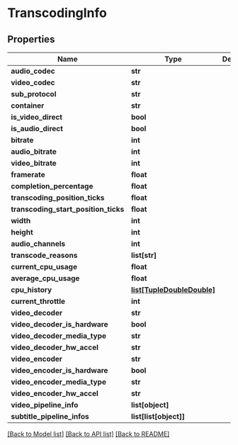 # TranscodingInfo

## Properties
Name | Type | Description | Notes
------------ | ------------- | ------------- | -------------
**audio_codec** | **str** |  | [optional] 
**video_codec** | **str** |  | [optional] 
**sub_protocol** | **str** |  | [optional] 
**container** | **str** |  | [optional] 
**is_video_direct** | **bool** |  | [optional] 
**is_audio_direct** | **bool** |  | [optional] 
**bitrate** | **int** |  | [optional] 
**audio_bitrate** | **int** |  | [optional] 
**video_bitrate** | **int** |  | [optional] 
**framerate** | **float** |  | [optional] 
**completion_percentage** | **float** |  | [optional] 
**transcoding_position_ticks** | **float** |  | [optional] 
**transcoding_start_position_ticks** | **float** |  | [optional] 
**width** | **int** |  | [optional] 
**height** | **int** |  | [optional] 
**audio_channels** | **int** |  | [optional] 
**transcode_reasons** | **list[str]** |  | [optional] 
**current_cpu_usage** | **float** |  | [optional] 
**average_cpu_usage** | **float** |  | [optional] 
**cpu_history** | [**list[TupleDoubleDouble]**](TupleDoubleDouble.md) |  | [optional] 
**current_throttle** | **int** |  | [optional] 
**video_decoder** | **str** |  | [optional] 
**video_decoder_is_hardware** | **bool** |  | [optional] 
**video_decoder_media_type** | **str** |  | [optional] 
**video_decoder_hw_accel** | **str** |  | [optional] 
**video_encoder** | **str** |  | [optional] 
**video_encoder_is_hardware** | **bool** |  | [optional] 
**video_encoder_media_type** | **str** |  | [optional] 
**video_encoder_hw_accel** | **str** |  | [optional] 
**video_pipeline_info** | **list[object]** |  | [optional] 
**subtitle_pipeline_infos** | **list[list[object]]** |  | [optional] 

[[Back to Model list]](../README.md#documentation-for-models) [[Back to API list]](../README.md#documentation-for-api-endpoints) [[Back to README]](../README.md)

